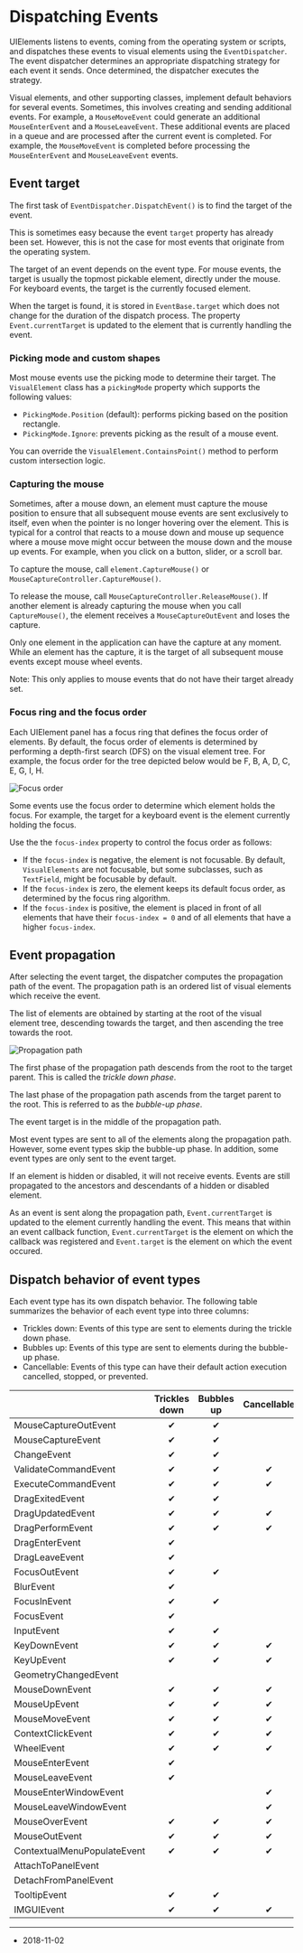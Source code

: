 # Dispatching Events

UIElements listens to events, coming from the operating system or scripts, and dispatches these events to visual elements using the `EventDispatcher`. The event dispatcher determines an appropriate dispatching strategy for each event it sends. Once determined, the dispatcher executes the strategy. 

Visual elements, and other supporting classes, implement default behaviors for several events. Sometimes, this involves creating and sending additional events. For example, a `MouseMoveEvent` could generate an additional `MouseEnterEvent` and a `MouseLeaveEvent`. These additional events are placed in a queue and are processed after the current event is completed. For example, the `MouseMoveEvent` is completed before processing the `MouseEnterEvent` and  `MouseLeaveEvent` events. 

## Event target

The first task of `EventDispatcher.DispatchEvent()` is to find the target of the event. 

This is sometimes easy because the event `target` property has already been set. However, this is not the case for most events that originate from the operating system.

The target of an event depends on the event type. For mouse events, the target is usually the topmost pickable element, directly under the mouse. For keyboard events, the target is the currently focused element. 

When the target is found, it is stored in `EventBase.target` which does not change for the duration of the dispatch process. The property `Event.currentTarget` is updated to the element that is currently handling the event.

### Picking mode and custom shapes

Most mouse events use the picking mode to determine their target. The `VisualElement` class has a `pickingMode` property which supports the following values:

- `PickingMode.Position` (default): performs picking based on the position rectangle.
- `PickingMode.Ignore`: prevents picking as the result of a mouse event.

You can override the `VisualElement.ContainsPoint()` method to perform custom intersection logic.

### Capturing the mouse

Sometimes, after a mouse down, an element must capture the mouse position to ensure that all subsequent mouse events are sent exclusively to itself, even when the pointer is no longer hovering over the element. This is typical for a control that reacts to a mouse down and mouse up sequence where a mouse move might occur between the mouse down and the mouse up events. For example, when you click on a button, slider, or a scroll bar.

To capture the mouse, call `element.CaptureMouse()` or `MouseCaptureController.CaptureMouse()`.

To release the mouse, call `MouseCaptureController.ReleaseMouse()`. If another element is already capturing the mouse when you call `CaptureMouse()`, the element receives a `MouseCaptureOutEvent`
and loses the capture. 

Only one element in the application can have the capture at any moment. While an element has the capture, it is the target of all subsequent mouse events except mouse wheel events. 

Note: This only applies to mouse events that do not have their target already set.

### Focus ring and the focus order

Each UIElement panel has a focus ring that defines the focus order of elements. By default, the focus order of elements is determined by performing a depth-first search (DFS) on the visual element tree. For example, the focus order for the tree depicted below would be F, B, A, D, C, E, G, I, H.

![Focus order](../uploads/Main/focus-order.png)

Some events use the focus order to determine which element holds the focus. For example, the target for a keyboard event is the element currently holding the focus.

Use the the `focus-index` property to control the focus order as follows:

- If the `focus-index` is negative, the element is not focusable. By default, `VisualElements` are not focusable, but some subclasses, such as `TextField`, might be focusable by default.
- If the `focus-index` is zero, the element keeps its default focus order, as determined by the focus ring algorithm.
- If the `focus-index` is positive, the element is placed in front of all elements that have their `focus-index = 0` and of all elements that have a higher `focus-index`.

## Event propagation

After selecting the event target, the dispatcher computes the propagation path of the event. The propagation path is an ordered list of visual elements which receive the event. 

The list of elements are obtained by starting at the root of the visual element tree, descending towards the target, and then ascending the tree towards the root.

![Propagation path](../uploads/Main/UIElementsEvents.png)


The first phase of the propagation path descends from the root to the target parent. This is called the *trickle down phase*.

The last phase of the propagation path ascends from the target parent to the root. This is referred to as the *bubble-up phase*. 

The event target is in the middle of the propagation path.

Most event types are sent to all of the elements along the propagation path. However, some event types skip the bubble-up phase. In addition, some event types are only sent to the event target.

If an element is hidden or disabled, it will not receive events. Events are still propagated to the ancestors and descendants of a hidden or disabled element.

As an event is sent along the propagation path, `Event.currentTarget` is updated to the element currently handling the event. This means that within an event callback function, `Event.currentTarget` is the element on which the callback was registered and `Event.target` is the element on which the event occured.

## Dispatch behavior of event types

Each event type has its own dispatch behavior. The following table summarizes the behavior of each event type into three columns:

- Trickles down: Events of this type are sent to elements during the trickle down phase.
- Bubbles up: Events of this type are sent to elements during the bubble-up phase.
- Cancellable: Events of this type can have their default action execution cancelled, stopped, or prevented.

|                             | Trickles down | Bubbles up | Cancellable |
| --------------------------- | :-----------: | :--------: | :---------: |
| MouseCaptureOutEvent        |   &#x2714;    |  &#x2714;  |             |
| MouseCaptureEvent           |   &#x2714;    |  &#x2714;  |             |
| ChangeEvent                 |   &#x2714;    |  &#x2714;  |             |
| ValidateCommandEvent        |   &#x2714;    |  &#x2714;  |  &#x2714;   |
| ExecuteCommandEvent         |   &#x2714;    |  &#x2714;  |  &#x2714;   |
| DragExitedEvent             |   &#x2714;    |  &#x2714;  |             |
| DragUpdatedEvent            |   &#x2714;    |  &#x2714;  |  &#x2714;   |
| DragPerformEvent            |   &#x2714;    |  &#x2714;  |  &#x2714;   |
| DragEnterEvent              |   &#x2714;    |            |             |
| DragLeaveEvent              |   &#x2714;    |            |             |
| FocusOutEvent               |   &#x2714;    |  &#x2714;  |             |
| BlurEvent                   |   &#x2714;    |            |             |
| FocusInEvent                |   &#x2714;    |  &#x2714;  |             |
| FocusEvent                  |   &#x2714;    |            |             |
| InputEvent                  |   &#x2714;    |  &#x2714;  |             |
| KeyDownEvent                |   &#x2714;    |  &#x2714;  |  &#x2714;   |
| KeyUpEvent                  |   &#x2714;    |  &#x2714;  |  &#x2714;   |
| GeometryChangedEvent        |               |            |             |
| MouseDownEvent              |   &#x2714;    |  &#x2714;  |  &#x2714;   |
| MouseUpEvent                |   &#x2714;    |  &#x2714;  |  &#x2714;   |
| MouseMoveEvent              |   &#x2714;    |  &#x2714;  |  &#x2714;   |
| ContextClickEvent           |   &#x2714;    |  &#x2714;  |  &#x2714;   |
| WheelEvent                  |   &#x2714;    |  &#x2714;  |  &#x2714;   |
| MouseEnterEvent             |   &#x2714;    |            |             |
| MouseLeaveEvent             |   &#x2714;    |            |             |
| MouseEnterWindowEvent       |               |            |  &#x2714;   |
| MouseLeaveWindowEvent       |               |            |  &#x2714;   |
| MouseOverEvent              |   &#x2714;    |  &#x2714;  |  &#x2714;   |
| MouseOutEvent               |   &#x2714;    |  &#x2714;  |  &#x2714;   |
| ContextualMenuPopulateEvent |   &#x2714;    |  &#x2714;  |  &#x2714;   |
| AttachToPanelEvent          |               |            |             |
| DetachFromPanelEvent        |               |            |             |
| TooltipEvent                |   &#x2714;    |  &#x2714;  |             |
| IMGUIEvent                  |   &#x2714;    |  &#x2714;  |  &#x2714;   |

---
* <span class="page-edit">2018-11-02  <!-- include IncludeTextAmendPageSomeEdit --></span>

